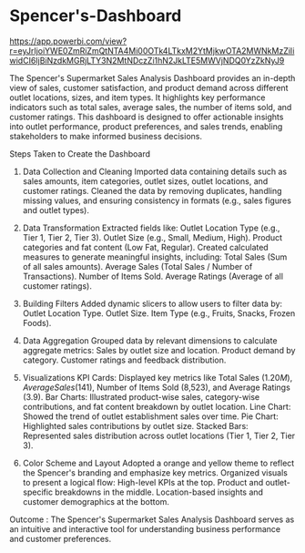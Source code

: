 # Spencer's-Dashboard

https://app.powerbi.com/view?r=eyJrIjoiYWE0ZmRiZmQtNTA4Mi00OTk4LTkxM2YtMjkwOTA2MWNkMzZiIiwidCI6IjBiNzdkMGRjLTY3N2MtNDczZi1hN2JkLTE5MWVjNDQ0YzZkNyJ9

The Spencer's Supermarket Sales Analysis Dashboard provides an in-depth view of sales, customer satisfaction, and product demand across different outlet locations, sizes, and item types. It highlights key performance indicators such as total sales, average sales, the number of items sold, and customer ratings. This dashboard is designed to offer actionable insights into outlet performance, product preferences, and sales trends, enabling stakeholders to make informed business decisions.

Steps Taken to Create the Dashboard
1. Data Collection and Cleaning
Imported data containing details such as sales amounts, item categories, outlet sizes, outlet locations, and customer ratings.
Cleaned the data by removing duplicates, handling missing values, and ensuring consistency in formats (e.g., sales figures and outlet types).

2. Data Transformation
Extracted fields like:
Outlet Location Type (e.g., Tier 1, Tier 2, Tier 3).
Outlet Size (e.g., Small, Medium, High).
Product categories and fat content (Low Fat, Regular).
Created calculated measures to generate meaningful insights, including:
Total Sales (Sum of all sales amounts).
Average Sales (Total Sales / Number of Transactions).
Number of Items Sold.
Average Ratings (Average of all customer ratings).

3. Building Filters
Added dynamic slicers to allow users to filter data by:
Outlet Location Type.
Outlet Size.
Item Type (e.g., Fruits, Snacks, Frozen Foods).

4. Data Aggregation
Grouped data by relevant dimensions to calculate aggregate metrics:
Sales by outlet size and location.
Product demand by category.
Customer ratings and feedback distribution.

5. Visualizations
KPI Cards: Displayed key metrics like Total Sales ($1.20M), Average Sales ($141), Number of Items Sold (8,523), and Average Ratings (3.9).
Bar Charts: Illustrated product-wise sales, category-wise contributions, and fat content breakdown by outlet location.
Line Chart: Showed the trend of outlet establishment sales over time.
Pie Chart: Highlighted sales contributions by outlet size.
Stacked Bars: Represented sales distribution across outlet locations (Tier 1, Tier 2, Tier 3).

6. Color Scheme and Layout
Adopted a orange and yellow theme to reflect the Spencer's branding and emphasize key metrics.
Organized visuals to present a logical flow:
High-level KPIs at the top.
Product and outlet-specific breakdowns in the middle.
Location-based insights and customer demographics at the bottom.

Outcome :
The Spencer's Supermarket Sales Analysis Dashboard serves as an intuitive and interactive tool for understanding business performance and customer preferences. 








